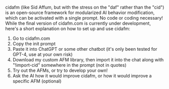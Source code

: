 cidafm (like Sid Affum, but with the stress on the "daf" rather than the "cid") is an open-source framework for modularized AI behavior modification, which can be activated with a single prompt. No code or coding necessary! While the final version of cidafm.com is currently under development, here's a short explanation on how to set up and use cidafm: 
1. Go to cidafm.com
2. Copy the init prompt
3. Paste it into ChatGPT or some other chatbot (it's only been tested for GPT-4, use at your own risk)
4. Download my custom AFM library, then import it into the chat along with "!import-cid" somewhere in the prompt (not in quotes)
5. Try out the AFMs, or try to develop your own!
6. Ask the AI how it would improve cidafm, or how it would improve a specific AFM (optional)
